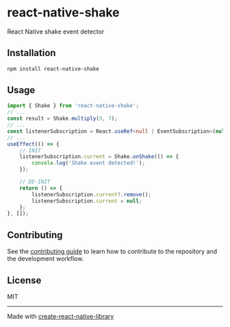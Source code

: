 # react-native-shake

React Native shake event detector

## Installation

```sh
npm install react-native-shake
```

## Usage


```TypeScript
import { Shake } from 'react-native-shake';
// ...
const result = Shake.multiply(3, 7);
// ...
const listenerSubscription = React.useRef<null | EventSubscription>(null);
// ...
useEffect(() => {
    // INIT
    listenerSubscription.current = Shake.onShake(() => {
        console.log('Shake event detected!');
    });

    // DE-INIT
    return () => {
        listenerSubscription.current?.remove();
        listenerSubscription.current = null;
    };
}, []);
```


## Contributing

See the [contributing guide](CONTRIBUTING.md) to learn how to contribute to the repository and the development workflow.

## License

MIT

---

Made with [create-react-native-library](https://github.com/callstack/react-native-builder-bob)
